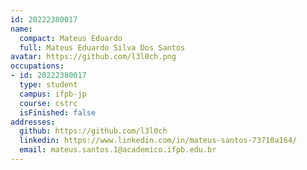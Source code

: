 ```yaml
---
id: 20222380017
name:
  compact: Mateus Eduardo
  full: Mateus Eduardo Silva Dos Santos
avatar: https://github.com/l3l0ch.png
occupations:
- id: 20222380017
  type: student
  campus: ifpb-jp
  course: cstrc
  isFinished: false
addresses:
  github: https://github.com/l3l0ch
  linkedin: https://www.linkedin.com/in/mateus-santos-73710a164/
  email: mateus.santos.1@academico.ifpb.edu.br
---
```

